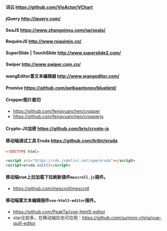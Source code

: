 #### 词云 https://github.com/VisActor/VChart
#### jQuery http://jquery.com/
#### SeaJS https://www.zhangxinxu.com/sp/seajs/
#### RequireJS http://www.requirejs.cn/
#### SuperSlide | TouchSlide http://www.superslide2.com/
#### Swiper http://www.swiper.com.cn/
#### wangEditor富文本编辑器 http://www.wangeditor.com/
#### Promise https://github.com/petkaantonov/bluebird/
#### Cropper图片裁切
* https://github.com/fengyuanchen/cropper
* https://github.com/fengyuanchen/cropperjs
#### Crypto-JS加密 https://github.com/brix/crypto-js
#### 移动端调试工具 Eruda https://github.com/liriliri/eruda
```html
<!DOCTYPE html>

<script src="https://cdn.jsdelivr.net/npm/eruda"></script>
<script>eruda.init()</script>
```
#### 移动端vue上拉加载下拉刷新插件```mescroll.js```插件。
* https://github.com/mescroll/mescroll
#### 移动端富文本编辑插件```vue-html5-editor```插件。
* https://github.com/PeakTai/vue-html5-editor
* star比较多，在移动端应也可应用：https://github.com/surmon-china/vue-quill-editor
